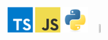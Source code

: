 

<p align="center">
	<a  target="_blank"> <img src="https://raw.githubusercontent.com/devicons/devicon/master/icons/typescript/typescript-original.svg"  width="60" height="60" /> </a>
	<a target="_blank"> <img src="https://raw.githubusercontent.com/devicons/devicon/master/icons/javascript/javascript-original.svg"  width="60" height="60" /> </a>
	<a target="_blank"> <img src="https://raw.githubusercontent.com/devicons/devicon/master/icons/python/python-original.svg" width="60" height="60" /> </a>
  	<a target="_blank"> <img src="https://upload.wikimedia.org/wikipedia/commons/thumb/a/a7/React-icon.svg/1280px-React-icon.svg.png" width="9%" height="9%" /> </a>
</p>


